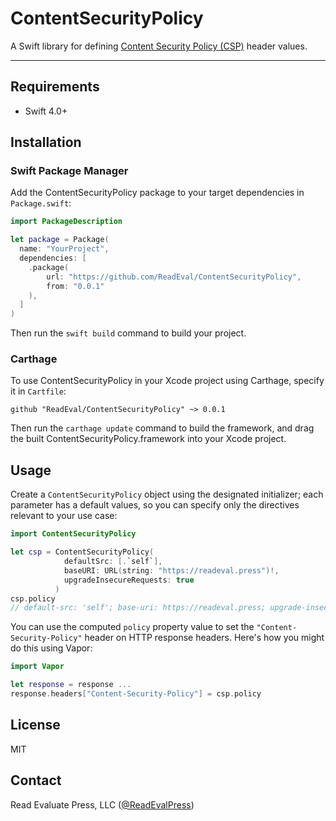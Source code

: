# ContentSecurityPolicy

A Swift library for defining
[Content Security Policy (CSP)](https://developer.mozilla.org/en-US/docs/Web/HTTP/CSP)
header values.

---

## Requirements

-   Swift 4.0+

## Installation

### Swift Package Manager

Add the ContentSecurityPolicy package to your target dependencies in `Package.swift`:

```swift
import PackageDescription

let package = Package(
  name: "YourProject",
  dependencies: [
    .package(
        url: "https://github.com/ReadEval/ContentSecurityPolicy",
        from: "0.0.1"
    ),
  ]
)
```

Then run the `swift build` command to build your project.

### Carthage

To use ContentSecurityPolicy in your Xcode project using Carthage,
specify it in `Cartfile`:

```
github "ReadEval/ContentSecurityPolicy" ~> 0.0.1
```

Then run the `carthage update` command to build the framework,
and drag the built ContentSecurityPolicy.framework into your Xcode project.

## Usage

Create a `ContentSecurityPolicy` object
using the designated initializer;
each parameter has a default values,
so you can specify only the directives relevant to your use case:

```swift
import ContentSecurityPolicy

let csp = ContentSecurityPolicy(
            defaultSrc: [.`self`],
            baseURI: URL(string: "https://readeval.press")!,
            upgradeInsecureRequests: true
          )
csp.policy
// default-src: 'self'; base-uri: https://readeval.press; upgrade-insecure-requests
```

You can use the computed `policy` property value
to set the `"Content-Security-Policy"` header on HTTP response headers.
Here's how you might do this using Vapor:

```swift
import Vapor

let response = response ...
response.headers["Content-Security-Policy"] = csp.policy
```

## License

MIT

## Contact

Read Evaluate Press, LLC
([@ReadEvalPress](https://twitter.com/ReadEvalPress))
